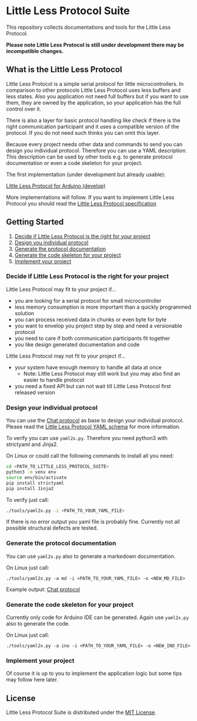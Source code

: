 # Little Less Protocol Suite

This repository collects documentations and tools for the Little Less Protocol.

**Please note Little Less Protocol is still under development there may be incompatible changes.**

## What is the Little Less Protocol

Little Less Protocol is a simple serial protocol for little microcontrollers.
In comparison to other protocols Little Less Protocol uses less buffers and less states.
Also you application not need full buffers but if you want to use them,
they are owned by the application, so your application has the full control over it.

There is also a layer for basic protocol handling like check if there is the right communication participant
and it uses a compatible version of the protocol.
If you do not need such thinks you can omit this layer.

Because every project needs other data and commands to send you can design you individual protocol.
Therefore you can use a YAML description. This description can be used by other tools e.g. to generate
protocol documentation or even a code skeleton for your project.

The first implementation (under development but already usable):

[Little Less Protocol for Arduino (develop)](https://github.com/FraMuCoder/LittleLessProtocol/tree/develop)

More implementations will follow.
If you want to implement Little Less Protocol you should read the [Little Less Protocol specification](doc/LittleLessProtocol.md)

## Getting Started

1. [Decide if Little Less Protocol is the right for your project](#decide-if-little-less-protocol-is-the-right-for-your-project)
2. [Design you individual protocol](#design-your-individual-protocol)
3. [Generate the protocol documentation](#generate-the-protocol-documentation)
4. [Generate the code skeleton for your project](#generate-the-code-skeleton-for-your-project)
5. [Implement your project](#implement-your-project)

### Decide if Little Less Protocol is the right for your project

Little Less Protocol may fit to your project if...

- you are looking for a serial protocol for small microcontroller
- less memory consumption is more important than a quickly programmed solution
- you can process received data in chunks or even byte for byte
- you want to envelop you project step by step and need a versionable protocol
- you need to care if both communication participants fit together
- you like design generated documentation and code

Little Less Protocol may not fit to your project if...

- your system have enough memory to handle all data at once
  - Note: Little Less Protocol may still work but you may also find an easier to handle protocol
- you need a fixed API but can not wait till Little Less Protocol first released version

### Design your individual protocol

You can use the [Chat protocol](examples/Chat.yaml) as base to design your individual protocol.
Please read the [Little Less Protocol YAML schema](doc/yaml.md) for more information.

To verify you can use `yaml2x.py`. Therefore you need python3 with strictyaml and Jinja2.

On Linux or could call the following commands to install all you need:
```bash
cd <PATH_TO_LITTLE_LESS_PROTOCOL_SUITE>
python3 -m venv env
source env/bin/activate
pip install strictyaml
pip install Jinja2
```

To verify just call:
```bash
./tools/yaml2x.py -i <PATH_TO_YOUR_YAML_FILE>
```

If there is no error output you yaml file is probably fine. Currently not all
possible structural defects are tested.

### Generate the protocol documentation

You can use `yaml2x.py` also to generate a markedown documentation.

On Linux just call:
```
./tools/yaml2x.py -a md -i <PATH_TO_YOUR_YAML_FILE> -o <NEW_MD_FILE>
```

Example output: [Chat protocol](examples/Chat.md)

### Generate the code skeleton for your project

Currently only code for Arduino IDE can be generated.
Again use `yaml2x.py` also to generate the code.

On Linux just call:
```
./tools/yaml2x.py -a ino -i <PATH_TO_YOUR_YAML_FILE> -o <NEW_INO_FILE>
```

### Implement your project

Of course it is up to you to implement the application logic but some tips may follow here later.

## License

Little Less Protocol Suite is distributed under the [MIT License](./LICENSE).
